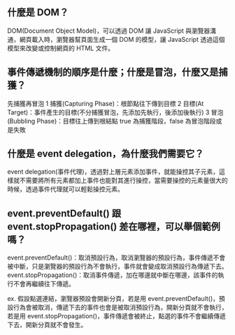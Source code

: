 ﻿## 什麼是 DOM？
DOM(Document Object Model)，可以透過 DOM 讓 JavaScript 與瀏覽器溝通，網頁載入時，瀏覽器幫頁面生成一個 DOM 的模型，讓 JavaScript 透過這個模型來改變或控制網頁的 HTML 文件。 

## 事件傳遞機制的順序是什麼；什麼是冒泡，什麼又是捕獲？
先捕獲再冒泡
1 捕獲(Capturing Phase)：根節點往下傳到目標
2 目標(At Target)：事件產生的目標(不分捕獲冒泡，先添加先執行，後添加後執行)
3 冒泡(Bubbling Phase)：目標往上傳到根結點
true 為捕獲階段，false 為冒泡階段或是失敗


## 什麼是 event delegation，為什麼我們需要它？
event delegation(事件代理)，透過對上層元素添加事件，就能操控其子元素，這樣就不需要將所有元素都加上事件也能對其進行操控，當需要操控的元素量很大的時候，透過事件代理就可以輕鬆操控元素。


## event.preventDefault() 跟 event.stopPropagation() 差在哪裡，可以舉個範例嗎？
event.preventDefault()：取消預設行為，取消瀏覽器的預設行為，事件傳遞不會被中斷，只是瀏覽器的預設行為不會執行，事件就會變成取消預設行為傳遞下去。 
event.stopPropagation()：取消事件傳遞，加在哪邊就中斷在哪邊，該事件的執行不會再繼續往下傳遞。

ex. 假設點選連結，瀏覽器預設會開新分頁，若是用 event.preventDefault()，預設行為會被取消，傳遞下去的事件也會是被取消預設行為，開新分頁就不會執行，若是用 event.stopPropagation()，事件傳遞會被終止，點選的事件不會繼續傳遞下去，開新分頁就不會發生。
